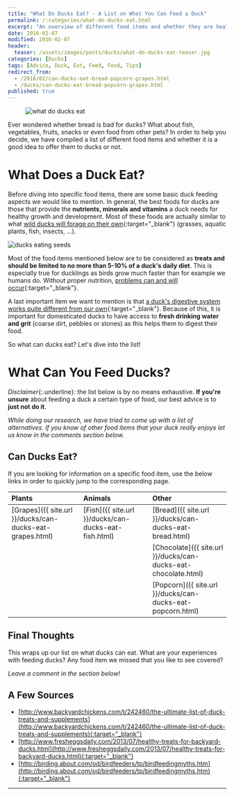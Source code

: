 ```yaml
---
title: "What Do Ducks Eat? - A List on What You Can Feed a Duck"
permalink: /:categories/what-do-ducks-eat.html
excerpt: "An overview of different food items and whether they are healthy for ducks or not."
date: 2016-02-07
modified: 2016-02-07
header:
  teaser: /assets/images/posts/ducks/what-do-ducks-eat-teaser.jpg
categories: [Ducks]
tags: [Advice, Duck, Eat, Feed, Food, Tips]
redirect_from:
  - /2016/02/can-ducks-eat-bread-popcorn-grapes.html
  - /ducks/can-ducks-eat-bread-popcorn-grapes.html
published: true
---
```


<figure>
  <img src="{{ site.url }}/assets/images/posts/ducks/what-do-ducks-eat.jpg" alt="what do ducks eat" class="title-banner">
</figure>

Ever wondered whether bread is bad for ducks? What about fish, vegetables, fruits, snacks or even food from other pets? In order to help you decide, we have compiled a list of different food items and whether it is a good idea to offer them to ducks or not.

# What Does a Duck Eat?

Before diving into specific food items, there are some basic duck feeding aspects we would like to mention. In general, the best foods for ducks are those that provide the **nutrients, minerals and vitamins** a duck needs for healthy growth and development. Most of these foods are actually similar to what [wild ducks will forage on their own](https://en.wikipedia.org/wiki/Duck#Feeding){:target="_blank"} (grasses, aquatic plants, fish, insects, ...).

<img src="{{ site.url }}/assets/images/ducks/ducks-eating-seeds.jpg" alt="ducks eating seeds" class="align-right">

Most of the food items mentioned below are to be considered as **treats and should be limited to no more than 5-10% of a duck's daily diet**. This is especially true for ducklings as birds grow much faster than for example we humans do. Without proper nutrition, [problems can and will occur](http://www.humanesociety.org/news/magazines/kind_news/2015/02-03/feeding-ducks-and-geese-can-be-harmful.html){:target="_blank"}.

A last important item we want to mention is that [a duck's digestive system works quite different from our own](http://www.ducks.org/hunting/understanding-waterfowl-duck-digestion){:target="_blank"}. Because of this, it is important for domesticated ducks to have access to **fresh drinking water and grit** (coarse dirt, pebbles or stones) as this helps them to digest their food.

So what can ducks eat? Let's dive into the list!

# What Can You Feed Ducks?

*Disclaimer*{:.underline}: the list below is by no means exhaustive. **If you're unsure** about feeding a duck a certain type of food, our best advice is to **just not do it**.

_While doing our research, we have tried to come up with a list of alternatives. If you know of other food items that your duck really enjoys let us know in the comments section below._

## Can Ducks Eat?

If you are looking for information on a specific food item, use the below links in order to quickly jump to the corresponding page.

| Plants                                                    | Animals                                               | Other                                                           |
|:--------------------------------------------------------- |:----------------------------------------------------- |:--------------------------------------------------------------- |
| [Grapes]({{ site.url }}/ducks/can-ducks-eat-grapes.html)  | [Fish]({{ site.url }}/ducks/can-ducks-eat-fish.html)  | [Bread]({{ site.url }}/ducks/can-ducks-eat-bread.html)          |
|                                                           |                                                       | [Chocolate]({{ site.url }}/ducks/can-ducks-eat-chocolate.html)  |
|                                                           |                                                       | [Popcorn]({{ site.url }}/ducks/can-ducks-eat-popcorn.html)      |

## Final Thoughts

This wraps up our list on what ducks can eat. What are your experiences with feeding ducks? Any food item we missed that you like to see covered?

_Leave a comment in the section below!_

## A Few Sources

* [http://www.backyardchickens.com/t/242460/the-ultimate-list-of-duck-treats-and-supplements](http://www.backyardchickens.com/t/242460/the-ultimate-list-of-duck-treats-and-supplements){:target="_blank"}
* [http://www.fresheggsdaily.com/2013/07/healthy-treats-for-backyard-ducks.html](http://www.fresheggsdaily.com/2013/07/healthy-treats-for-backyard-ducks.html){:target="_blank"}
* [http://birding.about.com/od/birdfeeders/tp/birdfeedingmyths.htm](http://birding.about.com/od/birdfeeders/tp/birdfeedingmyths.htm){:target="_blank"}

---
